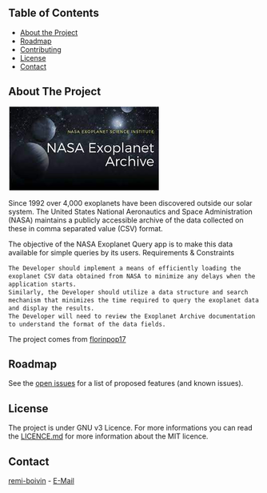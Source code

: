 ## Table of Contents

* [About the Project](#about-the-project)
* [Roadmap](#roadmap)
* [Contributing](#contributing)
* [License](#license)
* [Contact](#contact)


## About The Project

![NASA archive exoplanets poster](assets/nasa.jpg "NASA archive exoplanets poster")

Since 1992 over 4,000 exoplanets have been discovered outside our solar system. The United States National Aeronautics and Space Administration (NASA) maintains a publicly accessible archive of the data collected on these in comma separated value (CSV) format.

The objective of the NASA Exoplanet Query app is to make this data available for simple queries by its users.
Requirements & Constraints

    The Developer should implement a means of efficiently loading the exoplanet CSV data obtained from NASA to minimize any delays when the application starts.
    Similarly, the Developer should utilize a data structure and search mechanism that minimizes the time required to query the exoplanet data and display the results.
    The Developer will need to review the Exoplanet Archive documentation to understand the format of the data fields.

The project comes from [florinpop17](https://github.com/florinpop17/app-ideas/blob/master/Projects/3-Advanced/NASA-Exoplanet-Query.md)

## Roadmap

See the [open issues](https://github.com/remi-boivin/NASA-exoplanet-query/issues) for a list of proposed features (and known issues).
## License

The project is under GNU v3 Licence. For more informations you can read the  [LICENCE.md](https://github.com/remi-boivin/NASA-exoplanet-query/blob/master/LICENSE) for more information about the MIT licence.


## Contact

[remi-boivin](https://github.com/remi-boivin) - [E-Mail](mailto:remi.boivin@epitech.eu)
